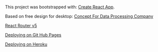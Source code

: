 This project was bootstrapped with:
[Create React App](https://github.com/facebook/create-react-app).

Based on free design for desktop:
[Concept For Data Processing Company](https://www.figma.com/file/dKoUnl5kwWh74ipofDPixg/Landing-Page-Concept-For-Data-Processing-Company-(Copy)?node-id=1%3A2)

[React Router v5](https://v5.reactrouter.com/web/guides/quick-start)

[Deploying on Git Hub Pages](https://create-react-app.dev/docs/deployment/#github-pages) 

[Deploying on Heroku](https://blog.heroku.com/deploying-react-with-zero-configuration)
